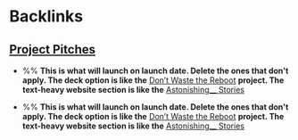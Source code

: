 
# Backlinks
## [Project Pitches](<Project Pitches.md>)
- %% __This is what will launch on launch date. Delete the ones that don't apply. The deck option is like the__ [Don’t Waste the Reboot](<Don’t Waste the Reboot.md>) __project. The text-heavy website section is like the__ [Astonishing__ Stories](<Astonishing__ Stories.md>)

- %% __This is what will launch on launch date. Delete the ones that don't apply. The deck option is like the__ [Don’t Waste the Reboot](<Don’t Waste the Reboot.md>) __project. The text-heavy website section is like the__ [Astonishing__ Stories](<Astonishing__ Stories.md>)

